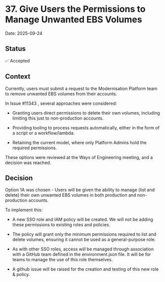 # 37. Give Users the Permissions to Manage Unwanted EBS Volumes

Date: 2025-09-24

## Status

✅ Accepted

## Context

Currently, users must submit a request to the Modernisation Platform team to remove unwanted EBS volumes from their accounts.

In Issue #11343
, several approaches were considered:

- Granting users direct permissions to delete their own volumes, including limiting this just to non-production accounts.

- Providing tooling to process requests automatically, either in the form of a script or a workflow/lambda.

- Retaining the current model, where only Platform Admins hold the required permissions.

These options were reviewed at the Ways of Engineering meeting, and a decision was reached.

## Decision

Option 1A was chosen - Users will be given the ability to manage (list and delete) their own unwanted EBS volumes in both production and non-production accounts.

To implement this:

- A new SSO role and IAM policy will be created. We will not be adding these permissions to existing roles and policies.

- The policy will grant only the minimum permissions required to list and delete volumes, ensuring it cannot be used as a general-purpose role.

- As with other SSO roles, access will be managed through association with a GitHub team defined in the environment.json file. It will be for teams to manage the use of this role themselves.

- A github issue will be raised for the creation and testing of this new role & policy.